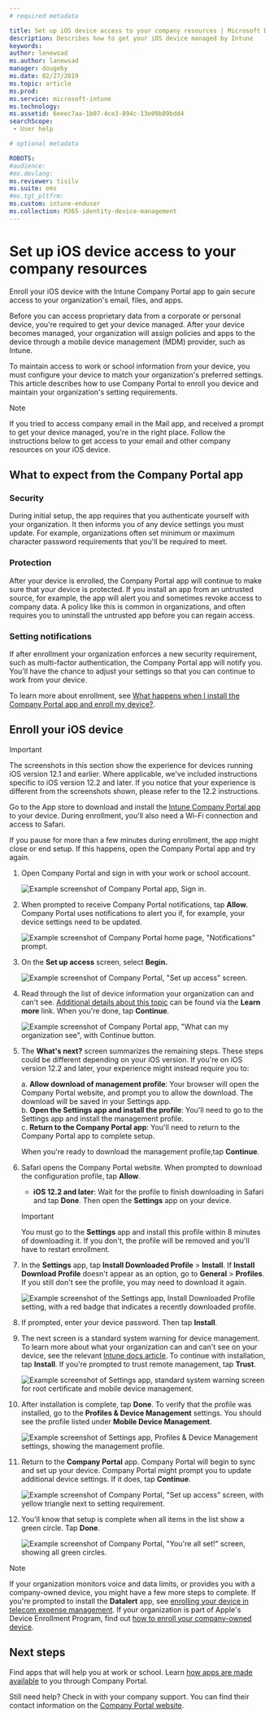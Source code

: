 ```yaml
---
# required metadata

title: Set up iOS device access to your company resources | Microsoft Docs
description: Describes how to get your iOS device managed by Intune
keywords:
author: lenewsad
ms.author: lanewsad
manager: dougeby
ms.date: 02/27/2019
ms.topic: article
ms.prod:
ms.service: microsoft-intune
ms.technology:
ms.assetid: 6eeec7aa-1b07-4ce3-894c-13e09b89bdd4
searchScope:
 - User help

# optional metadata

ROBOTS:  
#audience: 
#ms.devlang:
ms.reviewer: tisilv
ms.suite: ems
#ms.tgt_pltfrm:
ms.custom: intune-enduser
ms.collection: M365-identity-device-management
---
```



# Set up iOS device access to your company resources  

Enroll your iOS device with the Intune Company Portal app to gain secure access to your organization's email, files, and apps.

Before you can access proprietary data from a corporate or personal device, you're required to get your device managed. After your device becomes managed, your organization will assign policies and apps to the device through a mobile device management (MDM) provider, such as Intune. 

To maintain access to work or school information from your device, you must configure your device to match your organization's preferred settings. This article describes how to use Company Portal to enroll you device and maintain your organization's setting requirements. 

> [!NOTE]
> If you tried to access company email in the Mail app, and received a prompt to get your device managed, you're in the right place. Follow the instructions below to get access to your email and other company resources on your iOS device.  

## What to expect from the Company Portal app  

### Security  
During initial setup, the app requires that you authenticate yourself with your organization. It then informs you of any device settings you must update. For example, organizations often set minimum or maximum character password requirements that you'll be required to meet.     

### Protection  
After your device is enrolled, the Company Portal app will continue to make sure that your device is protected. If you install an app from an untrusted source, for example, the app will alert you and sometimes revoke access to company data. A policy like this is common in organizations, and often requires you to uninstall the untrusted app before you can regain access.  

### Setting notifications  
If after enrollment your organization enforces a new security requirement, such as multi-factor authentication, the Company Portal app will notify you. You'll have the chance to adjust your settings so that you can continue to work from your device.  

To learn more about enrollment, see [What happens when I install the Company Portal app and enroll my device?](https://docs.microsoft.com//intune-user-help/what-happens-if-you-install-the-company-portal-app-and-enroll-your-device-in-intune-ios).  

## Enroll your iOS device   

> [!IMPORTANT]
> The screenshots in this section show the experience for devices running iOS version 12.1 and earlier. Where applicable, we've included instructions specific to iOS version 12.2 and later. If you notice that your experience is different from the screenshots shown, please refer to the 12.2 instructions.      

Go to the App store to download and install the [Intune Company Portal app](install-and-sign-in-to-the-intune-company-portal-app-ios.md) to your device. During enrollment, you'll also need a Wi-Fi connection and access to Safari. 

If you pause for more than a few minutes during enrollment, the app might close or end setup. If this happens, open the Company Portal app and try again.  

1. Open Company Portal and sign in with your work or school account. 

    ![Example screenshot of Company Portal app, Sign in.](./media/ios-01-cp-enroll-1903.PNG)  

2. When prompted to receive Company Portal notifications, tap **Allow.** Company Portal uses notifications to alert you if, for example, your device settings need to be updated. 

    ![Example screenshot of Company Portal home page, "Notifications" prompt.](./media/ios-04-cp-enroll-1903.PNG)  

3. On the **Set up access** screen, select **Begin.**  

     ![Example screenshot of Company Portal, "Set up access" screen.](./media/ios-05-cp-enroll-1903.PNG)  

4. Read through the list of device information your organization can and can't see. [Additional details about this topic](what-info-can-your-company-see-when-you-enroll-your-device-in-Intune.md) can be found via the **Learn more** link. When you're done, tap **Continue**.  

    ![Example screenshot of Company Portal app, "What can my organization see", with Continue button.](./media/ios-06-cp-enroll-1903.PNG)  
 
5. The **What's next?** screen summarizes the remaining steps. These steps could be different depending on your iOS version. If you're on iOS version 12.2 and later, your experience might instead require you to:  

    a. **Allow download of management profile**: Your browser will open the Company Portal website, and prompt you to allow the download. The download will be saved in your Settings app.  
    b. **Open the Settings app and install the profile**: You'll need to go to the Settings app and install the management profile.  
    c. **Return to the Company Portal app**: You'll need to return to the Company Portal app to complete setup.  

    When you're ready to download the management profile,tap **Continue**.  

6. Safari opens the Company Portal website. When prompted to download the configuration profile, tap **Allow**.  
    * **iOS 12.2 and later**: Wait for the profile to finish downloading in Safari and tap **Done**. Then open the **Settings** app on your device.  

    > [!IMPORTANT]
    > You must go to the **Settings** app and install this profile within 8 minutes of downloading it. If you don't, the profile will be removed and you'll have to restart enrollment. 

7. In the **Settings** app, tap **Install Downloaded Profile** > **Install**. If **Install Download Profile** doesn't appear as an option, go to **General** > **Profiles**. If you still don't see the profile, you may need to download it again.  

    ![Example screenshot of the Settings app, Install Downloaded Profile setting, with a red badge that indicates a recently downloaded profile.](./media/ios-10-cp-enroll-1903.PNG)  
    
8. If prompted, enter your device password. Then tap **Install**.      

9. The next screen is a standard system warning for device management. To learn more about what your organization can and can't see on your device, see the relevant [Intune docs article](what-info-can-your-company-see-when-you-enroll-your-device-in-Intune.md). To continue with installation, tap **Install**. If you're prompted to trust remote management, tap **Trust**.  

    ![Example screenshot of Settings app, standard system warning screen for root certificate and mobile device management.](./media/ios-15-cp-enroll-1903.PNG)  

10. After installation is complete, tap **Done**. To verify that the profile was installed, go to the **Profiles & Device Management** settings. You should see the profile listed under **Mobile Device Management**.   

    ![Example screenshot of Settings app, Profiles & Device Management settings, showing the management profile.](./media/ios-00-cp-enroll-1903.PNG)  


11. Return to the **Company Portal** app. Company Portal will begin to sync and set up your device. Company Portal might prompt you to update additional device settings. If it does, tap **Continue**.

    ![Example screenshot of Company Portal, "Set up access" screen, with yellow triangle next to setting requirement.](./media/ios-12-cp-enroll-1903.PNG)  

12. You'll know that setup is complete when all items in the list show a green circle. Tap **Done**.  
    
    ![Example screenshot of Company Portal, "You're all set!" screen, showing all green circles.](./media/ios-13-cp-enroll-1903.PNG)  

> [!Note]
> If your organization monitors voice and data limits, or provides you with a company-owned device, you might have a few more steps to complete. If you're prompted to install the **Datalert** app, see [enrolling your device in telecom expense management](enroll-your-device-with-telecom-expense-management-ios.md). If your organization is part of Apple's Device Enrollment Program, find out [how to enroll your company-owned device](enroll-your-device-dep-ios.md).  

## Next steps  
Find apps that will help you at work or school. Learn [how apps are made available](use-managed-apps-on-your-device-ios.md) to you through Company Portal.  

Still need help? Check in with your company support. You can find their contact information on the [Company Portal website](https://go.microsoft.com/fwlink/?linkid=2010980).  
